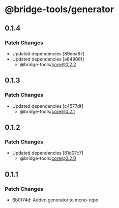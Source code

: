 # @bridge-tools/generator

## 0.1.4

### Patch Changes

- Updated dependencies [89eea67]
- Updated dependencies [a64908f]
  - @bridge-tools/core@0.2.2

## 0.1.3

### Patch Changes

- Updated dependencies [c4577df]
  - @bridge-tools/core@0.2.1

## 0.1.2

### Patch Changes

- Updated dependencies [81d07c7]
  - @bridge-tools/core@0.2.0

## 0.1.1

### Patch Changes

- 6b0f74d: Added generator to mono-repo
